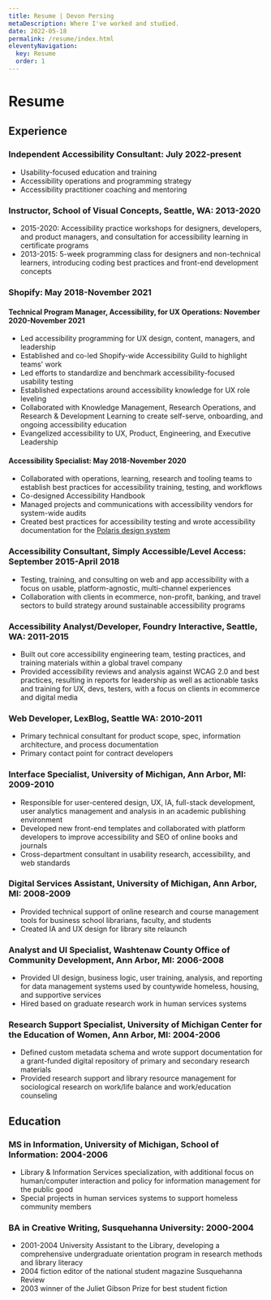 ```yaml
---
title: Resume | Devon Persing
metaDescription: Where I've worked and studied.
date: 2022-05-18
permalink: /resume/index.html
eleventyNavigation:
  key: Resume
  order: 1
---
```

# Resume

## Experience

### Independent Accessibility Consultant: July 2022-present

- Usability-focused education and training
- Accessibility operations and programming strategy
- Accessibility practitioner coaching and mentoring

### Instructor, School of Visual Concepts, Seattle, WA:  2013-2020

- 2015-2020: Accessibility practice workshops for designers, developers, and product managers, and consultation for accessibility learning in certificate programs
- 2013-2015: 5-week programming class for designers and non-technical learners, introducing coding best practices and front-end development concepts

### Shopify: May 2018-November 2021

#### Technical Program Manager, Accessibility, for UX Operations: November 2020-November 2021

- Led accessibility programming for UX design, content, managers, and leadership
- Established and co-led Shopify-wide Accessibility Guild to highlight teams' work
- Led efforts to standardize and benchmark accessibility-focused usability testing
- Established expectations around accessibility knowledge for UX role leveling
- Collaborated with Knowledge Management, Research Operations, and Research & Development Learning to create self-serve, onboarding, and ongoing accessibility education
- Evangelized accessibility to UX, Product, Engineering, and Executive Leadership

#### Accessibility Specialist: May 2018-November 2020

- Collaborated with operations, learning, research and tooling teams to establish best practices for accessibility training, testing, and workflows
- Co-designed Accessibility Handbook
- Managed projects and communications with accessibility vendors for system-wide audits
- Created best practices for accessibility testing and wrote accessibility documentation for the [Polaris design system](https://polaris.shopify.com/)

### Accessibility Consultant, Simply Accessible/Level Access: September 2015-April 2018

- Testing, training, and consulting on web and app accessibility with a focus on usable, platform-agnostic, multi-channel experiences
- Collaboration with clients in ecommerce, non-profit, banking, and travel sectors to build strategy around sustainable accessibility programs

### Accessibility Analyst/Developer, Foundry Interactive, Seattle, WA: 2011-2015

- Built out core accessibility engineering team, testing practices, and training materials within a global travel company
- Provided accessibility reviews and analysis against WCAG 2.0 and best practices, resulting in reports for leadership as well as actionable tasks and training for UX, devs, testers, with a focus on clients in ecommerce and digital media

### Web Developer, LexBlog, Seattle WA: 2010-2011

- Primary technical consultant for product scope, spec, information architecture, and process documentation
- Primary contact point for contract developers

### Interface Specialist, University of Michigan, Ann Arbor, MI: 2009-2010

- Responsible for user-centered design, UX, IA, full-stack development, user analytics management and analysis in an academic publishing environment
- Developed new front-end templates and collaborated with platform developers to improve accessibility and SEO of online books and journals
- Cross-department consultant in usability research, accessibility, and web standards

### Digital Services Assistant, University of Michigan, Ann Arbor, MI: 2008-2009
- Provided technical support of online research and course management tools for business school librarians, faculty, and students
- Created IA and UX design for library site relaunch

### Analyst and UI Specialist, Washtenaw County Office of Community Development, Ann Arbor, MI: 2006-2008
- Provided UI design, business logic, user training, analysis, and reporting for data management systems used by countywide homeless, housing, and supportive services
- Hired based on graduate research work in human services systems

### Research Support Specialist, University of Michigan Center for the Education of Women, Ann Arbor, MI: 2004-2006
- Defined custom metadata schema and wrote support documentation for a grant-funded digital repository of primary and secondary research materials
- Provided research support and library resource management for sociological research on work/life balance and work/education counseling

## Education

### MS in Information, University of Michigan, School of Information: 2004-2006

- Library & Information Services specialization, with additional focus on human/computer interaction and policy for information management for the public good
- Special projects in human services systems to support homeless community members

### BA in Creative Writing, Susquehanna University: 2000-2004

- 2001-2004 University Assistant to the Library, developing a comprehensive undergraduate orientation program in research methods and library literacy
- 2004 fiction editor of the national student magazine Susquehanna Review
- 2003 winner of the Juliet Gibson Prize for best student fiction
